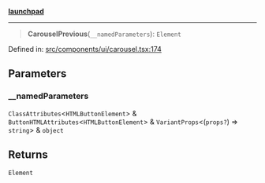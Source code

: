 [**launchpad**](index.md)

***

> **CarouselPrevious**(`__namedParameters`): `Element`

Defined in: [src/components/ui/carousel.tsx:174](https://github.com/victorbratov/launchpad/blob/d1815ef1a573b42ac1f231f3f3d6617bddce6dbe/src/components/ui/carousel.tsx#L174)

## Parameters

### \_\_namedParameters

`ClassAttributes`\<`HTMLButtonElement`\> & `ButtonHTMLAttributes`\<`HTMLButtonElement`\> & `VariantProps`\<(`props?`) => `string`\> & `object`

## Returns

`Element`
